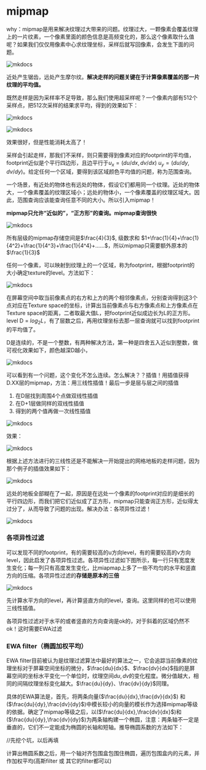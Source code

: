 # mipmap

why：mipmap是用来解决纹理过大带来的问题。纹理过大，一颗像素会覆盖纹理上的一片纹素，一个像素里面的颜色信息是高频变化的，那么这个像素取什么值呢？如果我们仅仅用像素中心求纹理坐标，采样后就写回像素，会发生下面的问题。

![mkdocs](images/mipmap1.png)

近处产生锯齿，远处产生摩尔纹。**解决走样的问题关键在于计算像素覆盖的那一片纹理的平均值。**

既然走样是因为采样率不足导致，那么我们使用超采样呢？一个像素内部有512个采样点，把512次采样的结果求平均，得到的效果如下：

![mkdocs](images/mipmap3.png)

![mkdocs](images/mipmap2.png)

效果很好，但是性能消耗太高了！

采样会引起走样，那我们不采样，则只需要得到像素对应的footprint的平均值，footprint近似是个平行四边形，且边平行于$u_x=(du/dx,dv/dx)$ $u_y=(du/dy,dv/dy)$。给定任何一个区域，要得到该区域颜色平均值的问题，称为范围查询。

一个场景，有近处的物体也有远处的物体，假设它们都用同一个纹理。近处的物体大，一个像素覆盖的纹理区域小；远处的物体小，一个像素覆盖的纹理区域大。因此，范围查询应该能查询任意不同的大小。所以引入mipmap！

**mipmap只允许“近似的”，“正方形”的查询。mipmap查询很快**

![mkdocs](images/mipmap4.png)

所有层级的mipmap存储空间是$\frac{4}{3}$, 级数求和 $1+\frac{1}{4}+\frac{1}{4^2}+\frac{1}{4^3}+\frac{1}{4^4}+……$，所以mipmap只需要额外原本的$\frac{1}{3}$

任何一个像素，可以映射到纹理上的一个区域，称为footprint，根据footprint的大小确定texture的level。方法如下：

![mkdocs](images/mipmap5.png)

在屏幕空间中取当前像素点的右方和上方的两个相邻像素点，分别查询得到这3个点对应在Texture space的坐标，计算出当前像素点与右方像素点和上方像素点在Texture space的距离，二者取最大值L，把footprint近似成边长为L的正方形。level D = $log_2L$，有了层数之后，再用纹理坐标去那一层查询就可以找到footprint的平均值了。

D是连续的，不是一个整数，有两种解决方法，第一种是四舍五入近似到整数，做可视化效果如下，颜色越深D越小，

![mkdocs](images/mipmap6.png)

可以看到有一个问题，这个变化不怎么连续。怎么解决？？插值！用插值获得D.XX层的mipmap，方法：用三线性插值！最后一步是层与层之间的插值

1. 在D层找到周围4个点做双线性插值
2. 在D+1层做同样的双线性插值
3. 得到的两个值再做一次线性插值

![mkdocs](images/mipmap7.png)

效果：

![mkdocs](images/mipmap8.png)

根据上述方法进行的三线性还是不能解决一开始提出的网格地板的走样问题，因为那个例子的插值效果如下：

![mkdocs](images/mipmap9.png)

远处的地板全部糊在了一起，原因是在远处一个像素的footprint对应的是细长的平行四边形，而我们把它们近似成了正方形，mipmap只能查询正方形，近似得太过分了，从而导致了问题的出现。解决办法：各项异性过滤！



![mkdocs](images/mipmap10.png)

### 各项异性过滤

可以发现不同的footprint，有的需要较高的u方向level，有的需要较高的v方向level，因此启发了各项异性过滤。各项异性过滤如下图所示，每一行只有宽度发生变化；每一列只有高度发生变化，比miapmap上多了一些不均匀的水平和竖直方向的压缩。各项异性过滤的**存储是原本的三倍**

![mkdocs](images/mipmap11.png)

先计算水平方向的level，再计算竖直方向的level，查询。这里同样的也可以使用三线性插值。

各项异性过滤对于水平的或者竖直的方向查询是ok的，对于斜着的区域仍然不ok！这时需要EWA过滤

### EWA filter（椭圆加权平均）

EWA filter目前被认为是纹理过滤算法中最好的算法之一，它会追踪当前像素的纹理坐标对于屏幕空间坐标的微分，$\frac{du}{dx}$、$\frac{dv}{dx}$指的是屏幕空间的坐标水平变化一个单位时，纹理空间$du,dv$的变化程度。微分值越大，相同的间隔纹理坐标变化越大。$\frac{du}{dy}、\frac{dv}{dy}$同理。

具体的EWA算法是，首先，将两条向量($\frac{du}{dx},\frac{dv}{dx}$) 和 ($\frac{du}{dy},\frac{dv}{dy}$)中模长较小的向量的模长作为选择mipmap等级的依据。确定了mipmap等级之后，以($\frac{du}{dx},\frac{dv}{dx}$)和 ($\frac{du}{dy},\frac{dv}{dy}$)为两条轴构建一个椭圆，注意：两条轴不一定是垂直的，它们不一定能成为椭圆的长轴和短轴。推导椭圆系数的方法如下：

//先挖个坑，以后再填

计算出椭圆系数之后，用一个轴对齐包围盒包围住椭圆，遍历包围盒内的元素，并作加权平均(高斯filter 或 其它的filter都可以)

